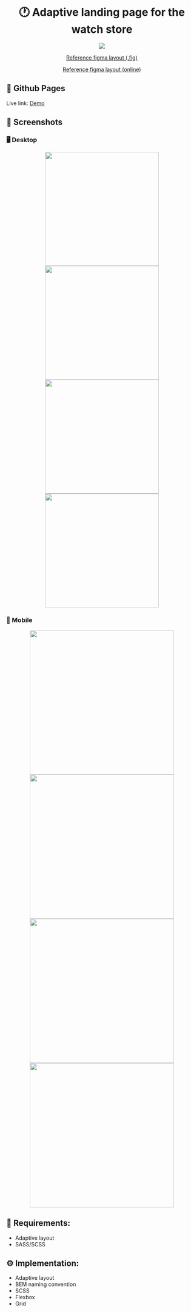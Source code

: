 <h1 align="center">🕐 Adaptive landing page for the watch store</h1>

<p align="center">
  <a href="https://skillicons.dev">
    <img src="https://skillicons.dev/icons?i=html,css,scss" />
  </a>
</p>

<p align="center">
  <a href="app/layout/">
    Reference figma layout (.fig)
  </a>
</p>

<p align="center">
  <a href="https://www.figma.com/file/22fczdbtZ13E40gD1BkxNR/%5BPublished%5D%5BRU%5D-%C2%ABConquest%C2%BB?node-id=0-1&t=EfIWGpQ2ZItVNMef-0">
    Reference figma layout (online)
  </a>
</p>

## 🔗 Github Pages

Live link: [Demo](https://safym.github.io/conquest/)

## 📸 Screenshots

### 🖥️ Desktop
<p align="center">
    <img height="300px" src="https://user-images.githubusercontent.com/99616798/226182374-ad9dc9bc-e3ff-4dc9-accf-67da3dc1c5e5.png" />
    <img height="300px" src="https://user-images.githubusercontent.com/99616798/226182377-b2b47b06-b5e7-47a0-a9a9-8c342ed7fb4e.png" />
    <img height="300px" src="https://user-images.githubusercontent.com/99616798/226182379-fda195d2-4582-4438-8134-b19f95eb8d09.png" />
    <img height="300px" src="https://user-images.githubusercontent.com/99616798/226182382-c91163c0-6716-4c84-807a-7f905b7c0595.png" />
</p>

### 📱 Mobile
<p align="center">
    <img height="380px" src="https://user-images.githubusercontent.com/99616798/226182119-43d682bc-efd6-46a0-8f65-e262d2454bd0.png" />
    <img height="380px" src="https://user-images.githubusercontent.com/99616798/226182123-7af7a534-7a56-4208-8cb7-2a10d7734d69.png" />
    <img height="380px" src="https://user-images.githubusercontent.com/99616798/226182125-a8c6c5a5-a75c-46ea-863d-bde8d40a359b.png" />
    <img height="380px" src="https://user-images.githubusercontent.com/99616798/226182127-aa87e64f-0f4c-4f5c-aedc-b01fed40667b.png" />
</p>

## 📑 Requirements:
* Adaptive layout
* SASS/SCSS

## ⚙️ Implementation:
* Adaptive layout
* BEM naming convention
* SCSS
* Flexbox
* Grid



